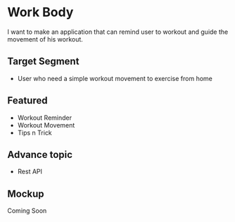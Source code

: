 # Work Body
I want to make an application that can remind user to workout and guide the movement of his workout.

## Target Segment
- User who need a simple workout movement to exercise from home

## Featured
- Workout Reminder
- Workout Movement
- Tips n Trick

## Advance topic
- Rest API


## Mockup
Coming Soon
